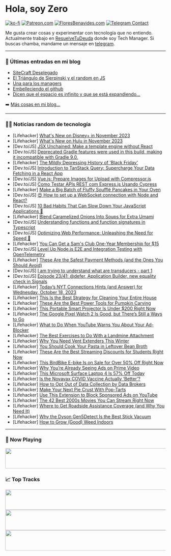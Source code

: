 # Hola, soy Zero

[![ko-fi](https://ko-fi.com/img/githubbutton_sm.svg)](https://ko-fi.com/J3J4N0LUK)
[![Patreon.com](https://img.shields.io/endpoint.svg?url=https%3A%2F%2Fshieldsio-patreon.vercel.app%2Fapi%3Fusername%3Dzerodragon%26type%3Dpatrons&style=for-the-badge)](https://patreon.com/zerodragon)
[![FloresBenavides.com](https://img.shields.io/website?down_message=oops&label=MiBlog&style=for-the-badge&up_message=online&url=https%3A%2F%2Ffloresbenavides.com)](https://floresbenavides.com)
[![Telegram Contact](https://img.shields.io/badge/escr%C3%ADbeme-ZeroDragon-%2326A5E4?style=for-the-badge&logo=telegram)](https://t.me/zerodragon)

Me gusta crear cosas y experimentar con tecnología que no entiendo.
Actualmente trabajo en [ResuelveTuDeuda](http://github.com/resuelve) donde soy Tech Manager.
Si buscas chamba, mandame un mensaje en [telegram](https://t.me/zerodragon).

---

### 📕 Últimas entradas en mi blog
<!-- BLOG-POST-LIST:START -->
- [SiteCraft Desplegado](https://floresbenavides.com/sitecraft-desplegado/)
- [El Triángulo de Sierpinski y el random en JS](https://floresbenavides.com/el-triangulo-de-sierpinski-y-el-random-en-js/)
- [Una para los managers](https://floresbenavides.com/una-para-los-managers/)
- [Embelleciendo el github](https://floresbenavides.com/embelleciendo-el-github/)
- [Dicen que el espacio es infinito y que se está expandiendo…](https://floresbenavides.com/dicen-que-el-espacio-es-infinito-y-que-se-esta-expandiendo/)
<!-- BLOG-POST-LIST:END -->

➡️ [Más cosas en mi blog...](https://floresbenavides.com)

---

### 👨‍💻 Noticias random de tecnología
<!-- TECH-POSTS:START -->
- [Lifehacker] [What&#39;s New on Disney+ in November 2023](https://lifehacker.com/new-on-disney-plus-in-november-2023-1850935611)
- [Lifehacker] [What&#39;s New on Hulu in November 2023](https://lifehacker.com/new-on-hulu-november-2023-1850935764)
- [Dev.to/JS] [JSX Unchained: Make a template engine without React](https://dev.to/argonauta/jsx-unchained-make-a-template-engine-4h56)
- [Dev.to/JS] [Deprecated Gradle features were used in this build, making it incompatible with Gradle 9.0.](https://dev.to/leonidas_savvides_0d224f2/deprecated-gradle-features-were-used-in-this-build-making-it-incompatible-with-gradle-90-19ea)
- [Lifehacker] [The Mildly Depressing History of &#39;Black Friday&#39;](https://lifehacker.com/the-mildly-depressing-history-of-black-friday-1850935779)
- [Dev.to/JS] [Introduction to TanStack Query: Supercharge Your Data Fetching in a React App](https://dev.to/tundejames20/introduction-to-tanstack-query-supercharge-your-data-fetching-in-a-react-app-3bac)
- [Dev.to/JS] [Vue.js: Prepare Images for Upload with Compressor.js](https://dev.to/kucherol/vuejs-prepare-images-for-upload-with-compressorjs-515e)
- [Dev.to/JS] [Como Testar APIs REST com Express.js Usando Cypress](https://dev.to/brayanmonteiroo/como-testar-apis-rest-com-expressjs-usando-cypress-2ifk)
- [Lifehacker] [Make a Big Batch of Fluffy Soufflé Pancakes in Your Oven](https://lifehacker.com/make-a-big-batch-of-fluffy-souffle-pancakes-in-your-ove-1850935544)
- [Dev.to/JS] [😍 How to set up a WebSocket connection with Node and React?](https://dev.to/refine/how-to-set-up-a-websocket-connection-with-node-and-react-dn9)
- [Dev.to/JS] [10 Bad Habits That Can Slow Down Your JavaScript Applications 🐌](https://dev.to/mattryanmtl/10-bad-habits-that-can-slow-down-your-javascript-applications-3f2p)
- [Lifehacker] [Blend Caramelized Onions Into Soups for Extra Umami](https://lifehacker.com/blend-caramelized-onions-into-soups-for-extra-umami-1850935632)
- [Dev.to/JS] [Understanding functions and function signatures in Typescript](https://dev.to/fonyuygita/understanding-functions-and-function-signatures-in-typescript-5epe)
- [Dev.to/JS] [Optimizing Web Performance: Unleashing the Need for Speed 🚀](https://dev.to/razzivdecoder/optimizing-web-performance-unleashing-the-need-for-speed-3l0j)
- [Lifehacker] [You Can Get a Sam&#39;s Club One-Year Membership for $15](https://lifehacker.com/you-can-get-a-sams-club-one-year-membership-for-15-1850935326)
- [Dev.to/JS] [Level Up Node.js E2E and Integration Testing with OpenTelemetry](https://dev.to/kubeshop/level-up-nodejs-e2e-and-integration-testing-with-opentelemetry-5882)
- [Lifehacker] [These Are the Safest Payment Methods &lpar;and the Ones You Should Avoid&rpar;](https://lifehacker.com/safest-payment-methods-1850934063)
- [Dev.to/JS] [I am trying to understand what are transducers - part 1](https://dev.to/artydev/i-finally-understand-what-are-transducers-part-1-15b6)
- [Dev.to/JS] [Episode 23/41: @defer, Application Builder, new equality check in Signals](https://dev.to/this-is-angular/episode-2341-defer-application-builder-new-equality-check-in-signals-g4f)
- [Lifehacker] [Today’s NYT Connections Hints &lpar;and Answer&rpar; for Wednesday, October 18, 2023](https://lifehacker.com/nyt-connections-answer-today-october-18-2023-1850933341)
- [Lifehacker] [This Is the Best Strategy for Cleaning Your Entire House](https://lifehacker.com/this-is-the-best-strategy-for-cleaning-your-entire-hous-1850933885)
- [Lifehacker] [These Are the Best Power Tools for Pumpkin Carving](https://lifehacker.com/these-are-the-best-power-tools-for-pumpkin-carving-1850932479)
- [Lifehacker] [This Portable Smart Projector Is Under $200 Right Now](https://lifehacker.com/this-portable-smart-projector-is-under-200-right-now-1850919262)
- [Lifehacker] [The Google Pixel Watch 2 Is Good, but There’s Still a Ways to Go](https://lifehacker.com/google-pixel-watch-2-review-1850934602)
- [Lifehacker] [What to Do When YouTube Warns You About Your Ad-Blocker](https://lifehacker.com/youtube-ad-blocker-popup-1850934372)
- [Lifehacker] [The Best Exercises to Do With a Landmine Attachment](https://lifehacker.com/9-of-the-best-exercises-to-do-with-the-landmine-attachm-1849442119)
- [Lifehacker] [Why You Need Vent Extenders This Winter](https://lifehacker.com/why-you-need-vent-extenders-this-winter-1850933941)
- [Lifehacker] [You Should Cook Your Pasta in Leftover Bean Broth](https://lifehacker.com/you-should-cook-your-pasta-in-leftover-bean-broth-1850934202)
- [Lifehacker] [These Are the Best Streaming Discounts for Students Right Now](https://lifehacker.com/every-major-streaming-service-that-offers-a-college-dis-1849065322)
- [Lifehacker] [This BirdBike E-bike Is on Sale for Over 50% Off Right Now](https://lifehacker.com/this-birdbike-e-bike-is-on-sale-for-over-50-off-right-1850913618)
- [Lifehacker] [Why You’re Already Seeing Ads on Prime Video](https://lifehacker.com/why-you-re-already-seeing-ads-on-prime-video-1850933777)
- [Lifehacker] [This Microsoft Surface Laptop 4 Is 57% Off Today](https://lifehacker.com/this-microsoft-surface-laptop-4-is-57-off-today-1850934441)
- [Lifehacker] [Is the Novavax COVID Vaccine Actually ‘Better’?](https://lifehacker.com/is-the-novavax-covid-vaccine-actually-better-1850932093)
- [Lifehacker] [How to Opt Out of Data Collection by Data Brokers](https://lifehacker.com/how-to-opt-out-of-data-collection-by-data-brokers-1850933513)
- [Lifehacker] [Make Your Next Pie Crust With Pop-Tarts](https://lifehacker.com/pop-tart-pie-crust-recipe-1850933508)
- [Lifehacker] [Use This Extension to Block Sponsored Ads on YouTube](https://lifehacker.com/use-this-extension-to-block-sponsored-ads-on-youtube-1850932708)
- [Lifehacker] [The 42 Best 2000s Movies You Can Stream Right Now](https://lifehacker.com/the-best-2000s-movies-you-can-stream-right-now-1850930073)
- [Lifehacker] [Where to Get Roadside Assistance Coverage &lpar;and Why You Need It&rpar;](https://lifehacker.com/how-to-find-roadside-assistance-1850930049)
- [Lifehacker] [Why the Dyson Gen5Detect Is the Best Stick Vacuum](https://lifehacker.com/why-the-dyson-gen5detect-is-the-best-stick-vacuum-1850932694)
- [Lifehacker] [How to Grow &lpar;Good&rpar; Weed Indoors](https://lifehacker.com/how-to-grow-good-weed-indoors-1850931994)<!-- TECH-POSTS:END -->

---

### 🎵 Now Playing
<a href="https://spotify-now-playing-dun.vercel.app/now-playing?open"><img src="https://spotify-now-playing-dun.vercel.app/now-playing" width="540" height="64"></a>

### 📈 Top Tracks
<a href="https://spotify-now-playing-dun.vercel.app/top-tracks?i=1&open"><img src="https://spotify-now-playing-dun.vercel.app/top-tracks?i=1" width="540" height="64"></a>
<a href="https://spotify-now-playing-dun.vercel.app/top-tracks?i=2&open"><img src="https://spotify-now-playing-dun.vercel.app/top-tracks?i=2" width="540" height="64"></a>
<a href="https://spotify-now-playing-dun.vercel.app/top-tracks?i=3&open"><img src="https://spotify-now-playing-dun.vercel.app/top-tracks?i=3" width="540" height="64"></a>
